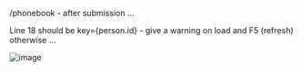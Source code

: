 /phonebook - after submission ...

Line  18 should be key={person.id} - give a warning on load and F5 (refresh) otherwise ...
 
![image](https://user-images.githubusercontent.com/24314564/160279934-815aff73-c6ff-4869-88cf-0d911ed943b5.png)
